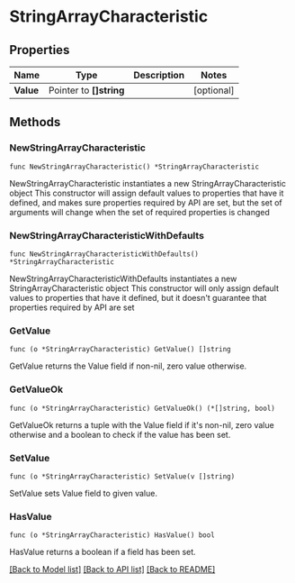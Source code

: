 # StringArrayCharacteristic

## Properties

Name | Type | Description | Notes
------------ | ------------- | ------------- | -------------
**Value** | Pointer to **[]string** |  | [optional] 

## Methods

### NewStringArrayCharacteristic

`func NewStringArrayCharacteristic() *StringArrayCharacteristic`

NewStringArrayCharacteristic instantiates a new StringArrayCharacteristic object
This constructor will assign default values to properties that have it defined,
and makes sure properties required by API are set, but the set of arguments
will change when the set of required properties is changed

### NewStringArrayCharacteristicWithDefaults

`func NewStringArrayCharacteristicWithDefaults() *StringArrayCharacteristic`

NewStringArrayCharacteristicWithDefaults instantiates a new StringArrayCharacteristic object
This constructor will only assign default values to properties that have it defined,
but it doesn't guarantee that properties required by API are set

### GetValue

`func (o *StringArrayCharacteristic) GetValue() []string`

GetValue returns the Value field if non-nil, zero value otherwise.

### GetValueOk

`func (o *StringArrayCharacteristic) GetValueOk() (*[]string, bool)`

GetValueOk returns a tuple with the Value field if it's non-nil, zero value otherwise
and a boolean to check if the value has been set.

### SetValue

`func (o *StringArrayCharacteristic) SetValue(v []string)`

SetValue sets Value field to given value.

### HasValue

`func (o *StringArrayCharacteristic) HasValue() bool`

HasValue returns a boolean if a field has been set.


[[Back to Model list]](../README.md#documentation-for-models) [[Back to API list]](../README.md#documentation-for-api-endpoints) [[Back to README]](../README.md)


